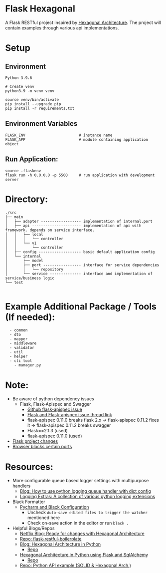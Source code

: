# Flask Hexagonal
A Flask RESTful project inspired by [Hexagonal Architecture](https://netflixtechblog.com/ready-for-changes-with-hexagonal-architecture-b315ec967749). 
The project will contain examples through various api implementations.


# Setup
## Environment
```
Python 3.9.6

# Create venv
python3.9 -m venv venv

source venv/bin/activate
pip install --upgrade pip
pip install -r requirements.txt
```
## Environment Variables
```
FLASK_ENV                        # instance name
FLASK_APP                        # module containing application object
```
## Run Application:
```
source .flaskenv
flask run -h 0.0.0.0 -p 5500     # run application with development server
```

# Directory:
```angular2html
./src
├── main
│   ├── adapter ------------------ implementation of internal.port
│   ├── api ---------------------- implementation of api with framework. depends on service interface.
│   │   ├── local
│   │   │   └── controller
│   │   └── v1
│   │       └── controller
│   ├── config ------------------- basic default application config
│   └── internal
│       ├── model
│       ├── port ----------------- interface for service dependencies
│       │   └── repository
│       └── service -------------- interface and implementation of service/business logic
└── test


```


# Example Additional Package / Tools (If needed):
```
  - common
  - dto
  - mapper
  - middleware 
  - validator
  - util
  - helper
  - cli tool 
    - manager.py
```

# Note:
  - Be aware of python dependency issues
    - Flask, Flask-Apispec and Swagger
      - [Github flask-apispec issue](https://github.com/jmcarp/flask-apispec/issues/235)
      - [Flask and Flask-apispec issue thread link](https://stackoverflow.com/questions/73221330/attributeerror-module-flask-views-has-no-attribute-methodviewtype)
      - flask-apispec 0.11.0 breaks flask 2.x -> flask-apispec 0.11.2 fixes it -> flask-apispec 0.11.2 breaks swagger
      - Flask==2.1.3 (used)
      - flask-apispec 0.11.0 (used)
  - [Flask project changes](https://flask.palletsprojects.com/en/2.2.x/changes/)
  - [Browser blocks certain ports](https://stackoverflow.com/questions/4313403/why-do-browsers-block-some-ports/22622633#22622633)

# Resources:
  - More configurable queue based logger settings with multipurpose handlers
    - [Blog: How to use python logging queue handler with dict config](https://rob-blackbourn.medium.com/how-to-use-python-logging-queuehandler-with-dictconfig-1e8b1284e27a)
    - [Logging Extras: A collection of various python logging extensions](https://github.com/zobayer1/logging-extras)
  - Black Formatter
    - [Pycharm and Black Configuration](https://akshay-jain.medium.com/pycharm-black-with-formatting-on-auto-save-4797972cf5de)
      - Uncheck `Auto-save edited files to trigger the watcher` mentioned here
      - Check on-save action in the editor or run `black .`
  - Helpful Blogs/Repos
    - [Netflix Blog: Ready for changes with Hexagonal Architecture](https://netflixtechblog.com/ready-for-changes-with-hexagonal-architecture-b315ec967749)
    - [Repo: flask-restful-boilerplate](https://github.com/zobayer1/flask-restful-boilerplate)
    - [Blog: Hexagonal Architecture in Python](https://douwevandermeij.medium.com/hexagonal-architecture-in-python-7468c2606b63)
      - [Repo](https://github.com/douwevandermeij/voting-system)
    - [Hexagonal Architecture in Python using Flask and SqlAlchemy](https://alexgrover.me/posts/python-hexagonal-architecture)
      - [Repo](https://github.com/alex-grover/hexagonal-architecture-python)
    - [Repo: Python API example (SOLID & Hexagonal Arch.)](https://github.com/serfer2/flask-hexagonal-architecture-api)


